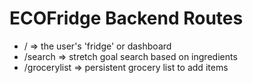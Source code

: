 # ECOFridge Backend Routes

- /  => the user's 'fridge' or dashboard
- /search => stretch goal search based on ingredients
- /grocerylist => persistent grocery list to add items
